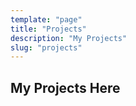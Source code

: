 ```yaml
---
template: "page"
title: "Projects"
description: "My Projects"
slug: "projects"
---
```


## My Projects Here
